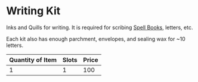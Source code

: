 # Writing Kit

Inks and Quills for writing. It is required for scribing [Spell Books](../../../Magic/Spellcasting/Spell%20Learning/Spell%20Books.md), letters, etc.

Each kit also has enough parchment, envelopes, and sealing wax for ~10 letters.

| Quantity of Item | Slots | Price |
| ---------------- | ----- | ----- |
| 1                | 1     | 100   |
